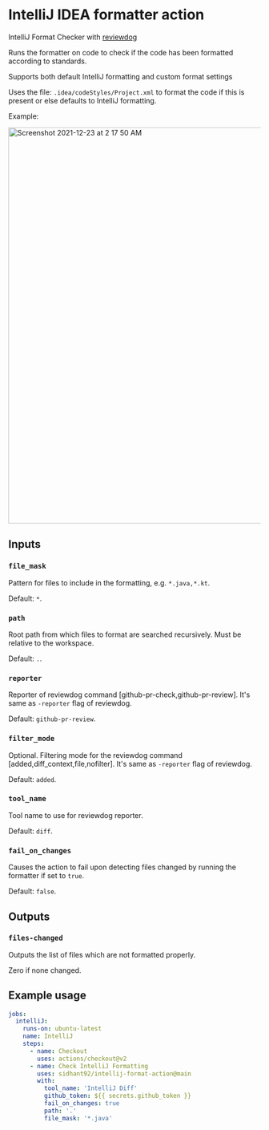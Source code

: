# IntelliJ IDEA formatter action

IntelliJ Format Checker with [reviewdog](https://github.com/reviewdog/reviewdog)

Runs the formatter on code to check if the code has been formatted according to standards.

Supports both default IntelliJ formatting and custom format settings

Uses the file:
`.idea/codeStyles/Project.xml` to format the code if this is present or else defaults to IntelliJ formatting.

Example:

<img width="790" alt="Screenshot 2021-12-23 at 2 17 50 AM" src="https://user-images.githubusercontent.com/10743214/147153346-cf1248f0-efab-4f0c-813a-5d2e7b8c1df0.png">

## Inputs

### `file_mask`

Pattern for files to include in the formatting, e.g. `*.java,*.kt`.

Default: `*`.

### `path`

Root path from which files to format are searched recursively. Must be relative to the workspace.

Default: `.`.

### `reporter`

Reporter of reviewdog command [github-pr-check,github-pr-review].
It's same as `-reporter` flag of reviewdog.

Default: `github-pr-review`.

### `filter_mode`

Optional. Filtering mode for the reviewdog command [added,diff_context,file,nofilter].
It's same as `-reporter` flag of reviewdog.

Default: `added`.

### `tool_name`

Tool name to use for reviewdog reporter.

Default: `diff`.


### `fail_on_changes`

Causes the action to fail upon detecting files changed by running the formatter if set to `true`.

Default: `false`.

## Outputs

### `files-changed`
Outputs the list of files which are not formatted properly.

Zero if none changed.

## Example usage

```yaml
jobs:
  intelliJ:
    runs-on: ubuntu-latest
    name: IntelliJ
    steps:
      - name: Checkout
        uses: actions/checkout@v2
      - name: Check IntelliJ Formatting
        uses: sidhant92/intellij-format-action@main
        with:
          tool_name: 'IntelliJ Diff'
          github_token: ${{ secrets.github_token }}
          fail_on_changes: true
          path: '.'
          file_mask: '*.java'
```
